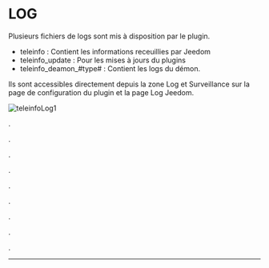 LOG
===
Plusieurs fichiers de logs sont mis à disposition par le plugin.

- teleinfo : Contient les informations receuillies par Jeedom
- teleinfo_update : Pour les mises à jours du plugins
- teleinfo_deamon_#type# : Contient les logs du démon.

Ils sont accessibles directement depuis la zone Log et Surveillance sur la page de configuration du plugin et la page Log Jeedom.

 ![teleinfoLog1](../images/teleinformation_log.png)

.

.

.

.

.

.

.

.

.

---

